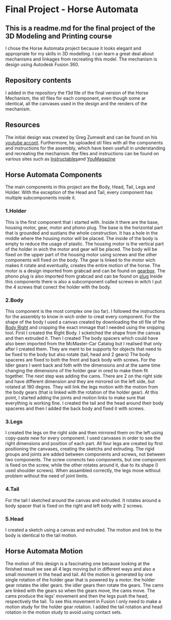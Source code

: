 # Final Project - Horse Automata

## This is a readme.md for the final project of the 3D Modeling and Printing course
I chose the Horse Automata project because it looks elegant and appropriate for my skills in 3D modelling. 
I can learn a great deal about mechanisms and linkages from recreating this model.
The mechanism is design using Autodesk Fusion 360.

## Repository contents
I added in the repository the f3d file of the final version of the Horse Mechanism, the stl files for each component, even though some ar identical, all the canvases used in the design and the renders of the mechanism.

## Resources
The initial design was created by Greg Zumwalt and can be found 
on his [youtube accont](https://www.youtube.com/watch?v=dtO8aX2QzzY).
Furthermore, he uploaded stl files with all the components and instructions for the assembly, which have been usefull in understanding and recreating the mechanism. the files and instructions can be found on various sites such as [Instructables](https://www.youtube.com/redirect?event=video_description&redir_token=QUFFLUhqblBlS0NLc04tVERLbnpKdlB5X2xOSXBVZDROZ3xBQ3Jtc0trcXRiVG5DR1c4ai1WeDJ4M2g1QVpHY1dfUzZzdnJ6dFpTTHl3elRUellzeXNLV0RwSVlKcm5KdFRKR3lVNkE0a01OR19oTlNHX2VWZUthQ2NkZ1BXYjBGcVRZYjc2d2Qtd0tXektYeHQ0bHhsa1BXNA&q=https%3A%2F%2Fwww.instructables.com%2Fid%2FHorse-Prototype%2F)and [YouMagazine](https://www.youtube.com/redirect?event=video_description&redir_token=QUFFLUhqbDZYWENka0hKSHJlbzdmbllOd3RaWlJ3MGx3QXxBQ3Jtc0tuY1o3cWtXbmk4aWU1Q1I0S0p4YzMzNlBCbkpid1BzUUpRNDZlczA5RGVLZ2hTT2hwRC1OSXNDckNLT0I3WU45b0ZjQUJBUGw0QWVjdmpXR3RJRWxPRmFZRzRNYVVpRk1vUHJMYkdNNll1eGNtejRWVQ&q=https%3A%2F%2Fwww.youmagine.com%2Fgzumwalt%2Fdesigns)

## Horse Automata Components
The main components in this project are the Body, Head, Tail, Legs and Holder.
With the exception of the Head and Tail, every component has multiple subcomponents inside it. 

### 1.Holder

This is the first component that i started with. Inside it there are the base, housing motor, gear, motor and phono plug. 
The base is the horizontal part that is grounded and sustians the whole construction. 
It has a hole in the middle where the housing motor will be placed. The inside of the body is empty to reduce the usage of plastic.
The housing motor is the vertical part of the holder in wich the motor and gear will be placed.
The body will be fixed on the upper part of the housing motor using screws and the other components will fixed on the body. 
The gear is linked to the motor wich makes it rotate and eventually, creates the entire motion of the horse.
The motor is a design imported from grabcad and can be found on [gearbox](https://grabcad.com/library/nema-34-86mm-with-planetary-gearbox-1).
The phono plug is also imported from grabcad and can be found on [plug](https://grabcad.com/library/3501fr)
Inside this components there is also a subcomponent called screws in witch I put the 4 screws that conect the holder with the body.

### 2.Body
This component is the most complex one (so far). I followed the instructions for the assembly to know in wich order to creat every component.
For the shape of the body I used a canvas created by downloading the stl file of the [Body Right](https://content.instructables.com/ORIG/F3P/SE05/JG42UTH6/F3PSE05JG42UTH6.stl) and cropping the exact immage that I needed using the snipping tool. 
First I created the Right Body. I scketched the shape from the canvas and then extruded it.
Then I created The body spacers which could have also been imported from the McMaster-Car Catalog but I realised that only after I created them.
They are ment to be supports for objects that need to be fixed to the body but also rotate (tail, head and 2 gears)
The body spaceres are fixed to both the front and back body with screws.
For the Idler gears I went back and foth with the dimensions and at the same time changing the dimensions of the holder gear in ored to make them fit together.
The next step was adding the cams. There are 2 on the right side and have different dimension and they are mirrored on the left side,
but rotated at 180 degres. They will link the legs motion with the motion from the body gears (that is linked with the rotation of the holder gear).
At this point, I started adding the joints and motion links to make sure that everything is working fine.
I created the tail and the head around their body spaceres and then I added the back body and fixed it with screws.

### 3.Legs
I created the legs on the right side and then mirrored them on the left using copy-paste new for every component. I used canvases in order to see the right dimensions and position of each part. All four legs are created by first positioning the canvases, creating the sketchs and extruding. The rigid groups and joints are added between components and screws, not between two components. The screw conencts two components, but one component is fixed on the screw, while the other rotates around it, due to its shape (I used shoulder screws). When assambled correctly, the legs move without problem without the need of joint limits.

### 4.Tail
For the tail I sketched around the canvas and extruded. It rotates around a body spacer that is fixed on the right and left body with 2 screws.

### 5.Head
I created a sketch using a canvas and extruded. The motion and link to the body is identical to the tail motion.

## Horse Automata Motion

The motion of this design is a fascinating one because looking at the finished result we see all 4 legs moving but in different ways and 
also a small movment in the head and tail.
All the motion is generated by one single rotation of the holder gear that is powered by a motor.
the holder gear rotates the idler gears. the idler gears then rotate the gears.
The cams are linked with the gears so when the gears move, the cams move.
The cams produce the legs' movement and then the legs push the head, respectively the tail.
To see this movement in Fusion I only need to make a motion study for the holder gear rotation.
I added the tail rotation and head rotation in the motion study to avoid using contact sets.


